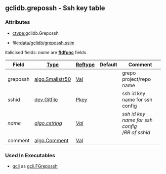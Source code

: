## gclidb.grepossh - Ssh key table


### Attributes
<a href="#attributes"></a>
<!-- dev.mdmark  mdmark:MDSECTION  state:BEG_AUTO  param:Attributes -->
* [ctype:](/txt/ssimdb/dmmeta/ctype.md)gclidb.Grepossh

* file:[data/gclidb/grepossh.ssim](/data/gclidb/grepossh.ssim)

italicised fields: *name* are [**fldfunc**](/txt/ssim.md#fldfunc) fields

|Field|[Type](/txt/ssimdb/dmmeta/ctype.md)|[Reftype](/txt/ssimdb/dmmeta/reftype.md)|Default|Comment|
|---|---|---|---|---|
|grepossh|[algo.Smallstr50](/txt/protocol/algo/README.md#algo-smallstr50)|[Val](/txt/exe/amc/reftypes.md#val)||grepo project/repo name|
|sshid|[dev.Gitfile](/txt/ssimdb/dev/gitfile.md)|[Pkey](/txt/exe/amc/reftypes.md#pkey)||ssh id key name for ssh config|
|*name*|*[algo.cstring](/txt/protocol/algo/cstring.md)*|*[Val](/txt/exe/amc/reftypes.md#val)*||*ssh id key name for ssh config<br>/RR of sshid*|
|comment|[algo.Comment](/txt/protocol/algo/Comment.md)|[Val](/txt/exe/amc/reftypes.md#val)|||

<!-- dev.mdmark  mdmark:MDSECTION  state:END_AUTO  param:Attributes -->

### Used In Executables
<a href="#used-in-executables"></a>
<!-- dev.mdmark  mdmark:MDSECTION  state:BEG_AUTO  param:ImdbUses -->

* [gcli](/txt/exe/gcli/internals.md) as [gcli.FGrepossh](/txt/exe/gcli/internals.md#gcli-fgrepossh)

<!-- dev.mdmark  mdmark:MDSECTION  state:END_AUTO  param:ImdbUses -->

